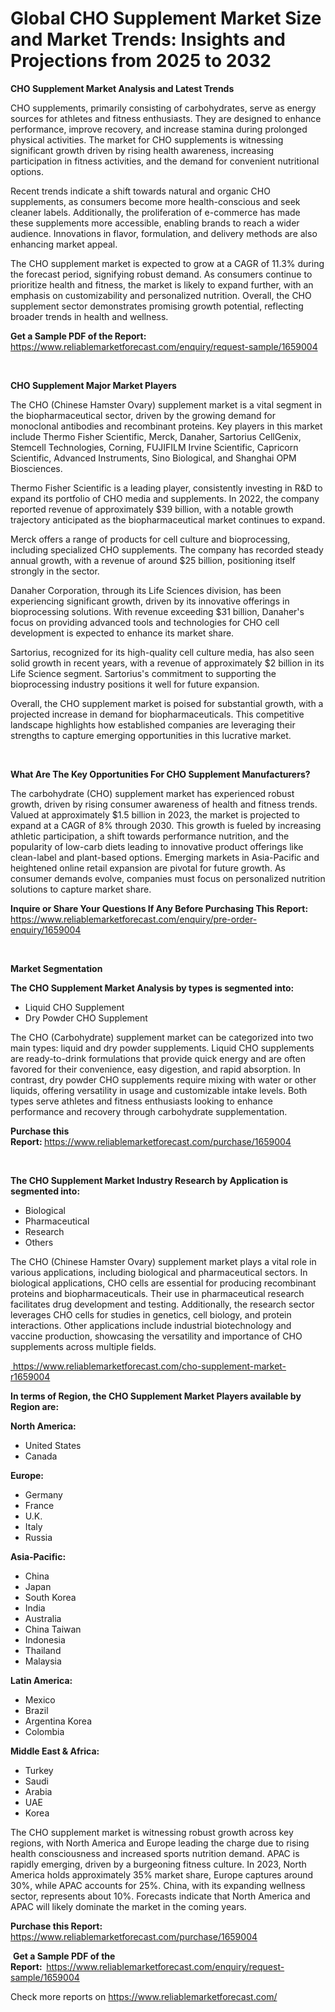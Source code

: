 <p><h1>Global CHO Supplement Market Size and Market Trends: Insights and Projections from 2025 to 2032</h1></p><p><strong>CHO Supplement Market Analysis and Latest Trends</strong></p>
<p><p>CHO supplements, primarily consisting of carbohydrates, serve as energy sources for athletes and fitness enthusiasts. They are designed to enhance performance, improve recovery, and increase stamina during prolonged physical activities. The market for CHO supplements is witnessing significant growth driven by rising health awareness, increasing participation in fitness activities, and the demand for convenient nutritional options.</p><p>Recent trends indicate a shift towards natural and organic CHO supplements, as consumers become more health-conscious and seek cleaner labels. Additionally, the proliferation of e-commerce has made these supplements more accessible, enabling brands to reach a wider audience. Innovations in flavor, formulation, and delivery methods are also enhancing market appeal.</p><p>The CHO supplement market is expected to grow at a CAGR of 11.3% during the forecast period, signifying robust demand. As consumers continue to prioritize health and fitness, the market is likely to expand further, with an emphasis on customizability and personalized nutrition. Overall, the CHO supplement sector demonstrates promising growth potential, reflecting broader trends in health and wellness.</p></p>
<p><strong>Get a Sample PDF of the Report:&nbsp;</strong> <a href="https://www.reliablemarketforecast.com/enquiry/request-sample/1659004?utm_campaign=2313&utm_medium=2&utm_source=Github&utm_content=ia&utm_term=03032025&utm_id=cho-supplement">https://www.reliablemarketforecast.com/enquiry/request-sample/1659004</a></p>
<p>&nbsp;</p>
<p><strong>CHO Supplement Major Market Players</strong></p>
<p><p>The CHO (Chinese Hamster Ovary) supplement market is a vital segment in the biopharmaceutical sector, driven by the growing demand for monoclonal antibodies and recombinant proteins. Key players in this market include Thermo Fisher Scientific, Merck, Danaher, Sartorius CellGenix, Stemcell Technologies, Corning, FUJIFILM Irvine Scientific, Capricorn Scientific, Advanced Instruments, Sino Biological, and Shanghai OPM Biosciences.</p><p>Thermo Fisher Scientific is a leading player, consistently investing in R&D to expand its portfolio of CHO media and supplements. In 2022, the company reported revenue of approximately $39 billion, with a notable growth trajectory anticipated as the biopharmaceutical market continues to expand. </p><p>Merck offers a range of products for cell culture and bioprocessing, including specialized CHO supplements. The company has recorded steady annual growth, with a revenue of around $25 billion, positioning itself strongly in the sector.</p><p>Danaher Corporation, through its Life Sciences division, has been experiencing significant growth, driven by its innovative offerings in bioprocessing solutions. With revenue exceeding $31 billion, Danaher's focus on providing advanced tools and technologies for CHO cell development is expected to enhance its market share.</p><p>Sartorius, recognized for its high-quality cell culture media, has also seen solid growth in recent years, with a revenue of approximately $2 billion in its Life Science segment. Sartorius's commitment to supporting the bioprocessing industry positions it well for future expansion.</p><p>Overall, the CHO supplement market is poised for substantial growth, with a projected increase in demand for biopharmaceuticals. This competitive landscape highlights how established companies are leveraging their strengths to capture emerging opportunities in this lucrative market.</p></p>
<p>&nbsp;</p>
<p><strong>What Are The Key Opportunities For CHO Supplement Manufacturers?</strong></p>
<p><p>The carbohydrate (CHO) supplement market has experienced robust growth, driven by rising consumer awareness of health and fitness trends. Valued at approximately $1.5 billion in 2023, the market is projected to expand at a CAGR of 8% through 2030. This growth is fueled by increasing athletic participation, a shift towards performance nutrition, and the popularity of low-carb diets leading to innovative product offerings like clean-label and plant-based options. Emerging markets in Asia-Pacific and heightened online retail expansion are pivotal for future growth. As consumer demands evolve, companies must focus on personalized nutrition solutions to capture market share.</p></p>
<p><strong>Inquire or Share Your Questions If Any Before Purchasing This Report:</strong> <a href="https://www.reliablemarketforecast.com/enquiry/pre-order-enquiry/1659004?utm_campaign=2313&utm_medium=2&utm_source=Github&utm_content=ia&utm_term=03032025&utm_id=cho-supplement">https://www.reliablemarketforecast.com/enquiry/pre-order-enquiry/1659004</a></p>
<p>&nbsp;</p>
<p><strong>Market Segmentation</strong></p>
<p><strong>The CHO Supplement Market Analysis by types is segmented into:</strong></p>
<p><ul><li>Liquid CHO Supplement</li><li>Dry Powder CHO Supplement</li></ul></p>
<p><p>The CHO (Carbohydrate) supplement market can be categorized into two main types: liquid and dry powder supplements. Liquid CHO supplements are ready-to-drink formulations that provide quick energy and are often favored for their convenience, easy digestion, and rapid absorption. In contrast, dry powder CHO supplements require mixing with water or other liquids, offering versatility in usage and customizable intake levels. Both types serve athletes and fitness enthusiasts looking to enhance performance and recovery through carbohydrate supplementation.</p></p>
<p><strong>Purchase this Report:&nbsp;</strong><a href="https://www.reliablemarketforecast.com/purchase/1659004?utm_campaign=2313&utm_medium=2&utm_source=Github&utm_content=ia&utm_term=03032025&utm_id=cho-supplement">https://www.reliablemarketforecast.com/purchase/1659004</a></p>
<p>&nbsp;</p>
<p><strong>The CHO Supplement Market Industry Research by Application is segmented into:</strong></p>
<p><ul><li>Biological</li><li>Pharmaceutical</li><li>Research</li><li>Others</li></ul></p>
<p><p>The CHO (Chinese Hamster Ovary) supplement market plays a vital role in various applications, including biological and pharmaceutical sectors. In biological applications, CHO cells are essential for producing recombinant proteins and biopharmaceuticals. Their use in pharmaceutical research facilitates drug development and testing. Additionally, the research sector leverages CHO cells for studies in genetics, cell biology, and protein interactions. Other applications include industrial biotechnology and vaccine production, showcasing the versatility and importance of CHO supplements across multiple fields.</p></p>
<p><a href="https://www.reliablemarketforecast.com/cho-supplement-market-r1659004?utm_campaign=2313&utm_medium=2&utm_source=Github&utm_content=ia&utm_term=03032025&utm_id=cho-supplement">&nbsp;https://www.reliablemarketforecast.com/cho-supplement-market-r1659004</a></p>
<p><strong>In terms of Region, the CHO Supplement Market Players available by Region are:</strong></p>
<p>
    <p> <strong> North America: </strong>
        <ul>
            <li>United States</li>
            <li>Canada</li>
        </ul>
        </p> 
    <p> <strong> Europe: </strong>
        <ul>
            <li>Germany</li>
            <li>France</li>
            <li>U.K.</li>
            <li>Italy</li>
            <li>Russia</li>
        </ul>
        </p> 
    <p> <strong> Asia-Pacific: </strong>
        <ul>
            <li>China</li>
            <li>Japan</li>
            <li>South Korea</li>
            <li>India</li>
            <li>Australia</li>
            <li>China Taiwan</li>
            <li>Indonesia</li>
            <li>Thailand</li>
            <li>Malaysia</li>
        </ul>
        </p> 
    <p> <strong> Latin America: </strong>
        <ul>
            <li>Mexico</li>
            <li>Brazil</li>
            <li>Argentina Korea</li>
            <li>Colombia</li>
        </ul>
        </p> 
    <p> <strong> Middle East & Africa: </strong>
        <ul>
            <li>Turkey</li>
            <li>Saudi</li>
            <li>Arabia</li>
            <li>UAE</li>
            <li>Korea</li>
        </ul>
    </p>
    </p>
<p><p>The CHO supplement market is witnessing robust growth across key regions, with North America and Europe leading the charge due to rising health consciousness and increased sports nutrition demand. APAC is rapidly emerging, driven by a burgeoning fitness culture. In 2023, North America holds approximately 35% market share, Europe captures around 30%, while APAC accounts for 25%. China, with its expanding wellness sector, represents about 10%. Forecasts indicate that North America and APAC will likely dominate the market in the coming years.</p></p>
<p><strong>Purchase this Report: </strong><a href="https://www.reliablemarketforecast.com/purchase/1659004?utm_campaign=2313&utm_medium=2&utm_source=Github&utm_content=ia&utm_term=03032025&utm_id=cho-supplement">https://www.reliablemarketforecast.com/purchase/1659004</a></p>
<p>&nbsp;<strong>Get a Sample PDF of the Report:&nbsp;&nbsp;</strong><a href="https://www.reliablemarketforecast.com/enquiry/request-sample/1659004?utm_campaign=2313&utm_medium=2&utm_source=Github&utm_content=ia&utm_term=03032025&utm_id=cho-supplement">https://www.reliablemarketforecast.com/enquiry/request-sample/1659004</a></p>
<p><strong></strong></p>
<p>Check more reports on <a href="https://www.reliablemarketforecast.com/?utm_campaign=2313&utm_medium=2&utm_source=Github&utm_content=ia&utm_term=03032025&utm_id=cho-supplement">https://www.reliablemarketforecast.com/</a></p>